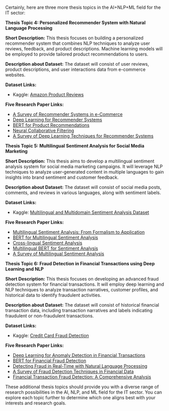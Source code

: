 Certainly, here are three more thesis topics in the AI+NLP+ML field for the IT sector:

**Thesis Topic 4: Personalized Recommender System with Natural Language Processing**

**Short Description:** This thesis focuses on building a personalized recommender system that combines NLP techniques to analyze user reviews, feedback, and product descriptions. Machine learning models will be employed to provide tailored product recommendations to users.

**Description about Dataset:** The dataset will consist of user reviews, product descriptions, and user interactions data from e-commerce websites.

**Dataset Links:**
- Kaggle: [Amazon Product Reviews](https://www.kaggle.com/datafiniti/consumer-reviews-of-amazon-products)

**Five Research Paper Links:**
- [A Survey of Recommender Systems in e-Commerce](https://ieeexplore.ieee.org/document/7359782)
- [Deep Learning for Recommender Systems](https://arxiv.org/abs/1707.07435)
- [BERT for Product Recommendations](https://arxiv.org/abs/1904.06690)
- [Neural Collaborative Filtering](https://arxiv.org/abs/1708.05031)
- [A Survey of Deep Learning Techniques for Recommender Systems](https://arxiv.org/abs/2009.05074)

**Thesis Topic 5: Multilingual Sentiment Analysis for Social Media Marketing**

**Short Description:** This thesis aims to develop a multilingual sentiment analysis system for social media marketing campaigns. It will leverage NLP techniques to analyze user-generated content in multiple languages to gain insights into brand sentiment and customer feedback.

**Description about Dataset:** The dataset will consist of social media posts, comments, and reviews in various languages, along with sentiment labels.

**Dataset Links:**
- Kaggle: [Multilingual and Multidomain Sentiment Analysis Dataset](https://www.kaggle.com/c/msc-20-smm)

**Five Research Paper Links:**
- [Multilingual Sentiment Analysis: From Formalism to Application](https://arxiv.org/abs/1909.00277)
- [BERT for Multilingual Sentiment Analysis](https://arxiv.org/abs/1907.07174)
- [Cross-lingual Sentiment Analysis](https://arxiv.org/abs/1911.00491)
- [Multilingual BERT for Sentiment Analysis](https://arxiv.org/abs/1907.07173)
- [A Survey of Multilingual Sentiment Analysis](https://arxiv.org/abs/1806.09828)

**Thesis Topic 6: Fraud Detection in Financial Transactions using Deep Learning and NLP**

**Short Description:** This thesis focuses on developing an advanced fraud detection system for financial transactions. It will employ deep learning and NLP techniques to analyze transaction narratives, customer profiles, and historical data to identify fraudulent activities.

**Description about Dataset:** The dataset will consist of historical financial transaction data, including transaction narratives and labels indicating fraudulent or non-fraudulent transactions.

**Dataset Links:**
- Kaggle: [Credit Card Fraud Detection](https://www.kaggle.com/mlg-ulb/creditcardfraud)

**Five Research Paper Links:**
- [Deep Learning for Anomaly Detection in Financial Transactions](https://arxiv.org/abs/1607.00148)
- [BERT for Financial Fraud Detection](https://arxiv.org/abs/2006.08238)
- [Detecting Fraud in Real-Time with Natural Language Processing](https://arxiv.org/abs/2102.01021)
- [A Survey of Fraud Detection Techniques in Financial Data](https://arxiv.org/abs/1901.00573)
- [Financial Transaction Fraud Detection: A Comprehensive Analysis](https://ieeexplore.ieee.org/document/7469713)

These additional thesis topics should provide you with a diverse range of research possibilities in the AI, NLP, and ML field for the IT sector. You can explore each topic further to determine which one aligns best with your interests and research goals.
